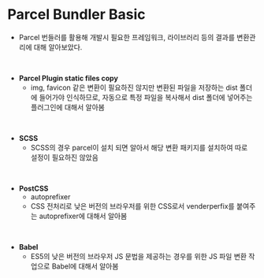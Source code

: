 # Parcel Bundler Basic

- Parcel 번들러를 활용해 개발시 필요한 프레임워크, 라이브러리 등의 결과를 변환관리에 대해 알아보았다.

<br/>

- **Parcel Plugin static files copy**
  - img, favicon 같은 변환이 필요하진 않지만 변환된 파일을 저장하는 dist 폴더에 들어가야 인식하므로, 자동으로 특정 파일을 복사해서 dist 폴더에 넣어주는 플러그인에 대해서 알아봄

<br/>

- **SCSS**
  - SCSS의 경우 parcel이 설치 되면 알아서 해당 변환 패키지를 설치하여 따로 설정이 필요하진 않았음

<br/>

- **PostCSS**
  - autoprefixer
  - CSS 전처리로 낮은 버전의 브라우저를 위한 CSS로서 venderperfix를 붙여주는 autoprefixer에 대해서 알아봄

<br/>

- **Babel**
  - ES5의 낮은 버전의 브라우저 JS 문법을 제공하는 경우를 위한 JS 파일 변환 작업으로 Babel에 대해서 알아봄
